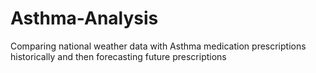Asthma-Analysis
===============

Comparing national weather data with Asthma medication prescriptions historically and then forecasting future prescriptions
